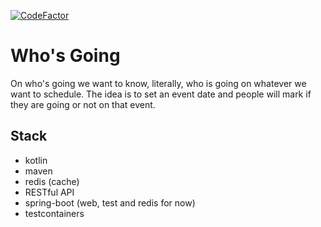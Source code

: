 [![CodeFactor](https://www.codefactor.io/repository/github/dudameneses/whos-going/badge)](https://www.codefactor.io/repository/github/dudameneses/whos-going)

# Who's Going

On who's going we want to know, literally, who is going on whatever we want to schedule. 
The idea is to set an event date and people will mark if they are going or not on that event.

## Stack

- kotlin
- maven
- redis (cache)
- RESTful API
- spring-boot (web, test and redis for now)
- testcontainers